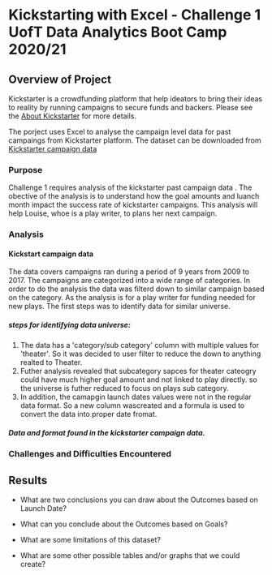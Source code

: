 # Kickstarting with Excel - Challenge 1 UofT Data Analytics Boot Camp 2020/21

## Overview of Project
Kickstarter is a crowdfunding platform that help ideators to bring their ideas to reality by running campaigns to secure funds and backers. 
Please see the [About Kickstarter](https://www.kickstarter.com/about?ref=global-footer) for more details.

The porject uses Excel to analyse the campaign level data for past campaings from  Kickstarter  platform.
The dataset can be downloaded from [Kickstarter campaign data](https://2u-data-curriculum-team.s3.amazonaws.com/dataviz-online/module_1/data-1-1-3-StarterBook.xlsx)

### Purpose
Challenge 1 requires analysis of the kickstarter past campaign data . The obective of the analysis is to understand how the goal amounts and luanch month impact the success rate of kickstarter campaigns. This analysis will help Louise, whoe is a play writer, to plans her next campaign.

### Analysis

#### Kickstart campaign data
The data covers campaigns ran during a period of 9 years from 2009 to 2017. The campaigns are categorized into a wide range of categories. In order to do the analysis the data was filterd down to similar campaign based on the category. As the analysis is for a play writer for funding needed for new plays. The first steps was to identify data for similar universe. 
##### steps for identifying data universe:

1. The data has a 'category/sub category' column with multiple values for 'theater'. So it was decided to user filter to reduce the down to anything realted to Theater.
2. Futher analysis revealed that subcategory sapces for theater cateogry could have much higher goal amount and not linked to play directly. so the universe is futher reduced to focus on plays sub category.
3. In addition, the camapgin launch dates values were not in the regular data format. So a new column wascreated and a formula is used to convert the data into proper date fromat. 

##### Data and format found in the kickstarter campaign data.


### Challenges and Difficulties Encountered

## Results

- What are two conclusions you can draw about the Outcomes based on Launch Date?

- What can you conclude about the Outcomes based on Goals?

- What are some limitations of this dataset?

- What are some other possible tables and/or graphs that we could create?

